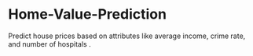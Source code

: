 # Home-Value-Prediction
Predict house prices based on attributes like average income, crime rate, and number of hospitals .
